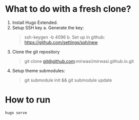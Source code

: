 # What to do with a fresh clone?

1. Install Hugo Extended.
2. Setup SSH key
    a. Generate the key:
    > ssh-keygen -b 4096
    b. Set up in github: https://github.com/settings/ssh/new
3. Clone the git repository
    > git clone git@github.com:mirwasi/mirwasi.github.io.git
4. Setup theme submodules:
    > git submodule init && git submodule update

# How to run

```
hugo serve
```

